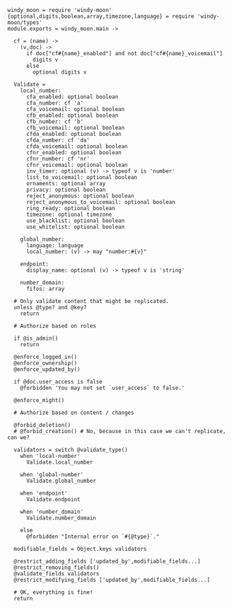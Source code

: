     windy_moon = require 'windy-moon'
    {optional,digits,boolean,array,timezone,language} = require 'windy-moon/types'
    module.exports = windy_moon.main ->

      cf = (name) ->
        (v,doc) ->
          if doc["cf#{name}_enabled"] and not doc["cf#{name}_voicemail"]
            digits v
          else
            optional digits v

      Validate =
        local_number:
          cfa_enabled: optional boolean
          cfa_number: cf 'a'
          cfa_voicemail: optional boolean
          cfb_enabled: optional boolean
          cfb_number: cf 'b'
          cfb_voicemail: optional boolean
          cfda_enabled: optional boolean
          cfda_number: cf 'da'
          cfda_voicemail: optional boolean
          cfnr_enabled: optional boolean
          cfnr_number: cf 'nr'
          cfnr_voicemail: optional boolean
          inv_timer: optional (v) -> typeof v is 'number'
          list_to_voicemail: optional boolean
          ornaments: optional array
          privacy: optional boolean
          reject_anonymous: optional boolean
          reject_anonymous_to_voicemail: optional boolean
          ring_ready: optional boolean
          timezone: optional timezone
          use_blacklist: optional boolean
          use_whitelist: optional boolean

        global_number:
          language: language
          local_number: (v) -> may "number:#{v}"

        endpoint:
          display_name: optional (v) -> typeof v is 'string'

        number_domain:
          fifos: array

      # Only validate content that might be replicated.
      unless @type? and @key?
        return

      # Authorize based on roles

      if @is_admin()
        return

      @enforce_logged_in()
      @enforce_ownership()
      @enforce_updated_by()

      if @doc.user_access is false
        @forbidden 'You may not set `user_access` to false.'

      @enforce_might()

      # Authorize based on content / changes

      @forbid_deletion()
      # @forbid_creation() # No, because in this case we can't replicate, can we?

      validators = switch @validate_type()
        when 'local-number'
          Validate.local_number

        when 'global-number'
          Validate.global_number

        when 'endpoint'
          Validate.endpoint

        when 'number_domain'
          Validate.number_domain

        else
          @forbidden "Internal error on `#{@type}`."

      modifiable_fields = Object.keys validators

      @restrict_adding_fields ['updated_by',modifiable_fields...]
      @restrict_removing_fields()
      @validate_fields validators
      @restrict_modifying_fields ['updated_by',modifiable_fields...]

      # OK, everything is fine!
      return
